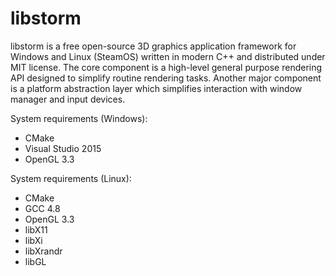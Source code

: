 libstorm
=====

libstorm is a free open-source 3D graphics application framework for Windows and Linux (SteamOS) written in modern C++ and distributed under MIT license. The core component is a high-level general purpose rendering API designed to simplify routine rendering tasks. Another major component is a platform abstraction layer which simplifies interaction with window manager and input devices.

System requirements (Windows):
* CMake
* Visual Studio 2015
* OpenGL 3.3

System requirements (Linux):
* CMake
* GCC 4.8
* OpenGL 3.3
* libX11
* libXi
* libXrandr
* libGL
